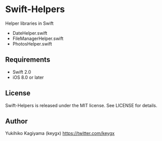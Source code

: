 # Swift-Helpers

Helper libraries in Swift

* DateHelper.swift
* FileManagerHelper.swift
* PhotosHelper.swift
 

## Requirements
- Swift 2.0
- iOS 8.0 or later


## License

Swift-Helpers is released under the MIT license. See LICENSE for details.


## Author

Yukihiko Kagiyama (keygx) <https://twitter.com/keygx>

